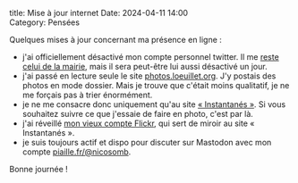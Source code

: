 title: Mise à jour internet
Date: 2024-04-11 14:00  
Category: Pensées

Quelques mises à jour concernant ma présence en ligne : 

- j'ai officiellement désactivé mon compte personnel twitter. Il me [reste celui de la mairie](https://twitter.com/nicoloeuillet), mais il sera peut-être lui aussi désactivé un jour.
- j'ai passé en lecture seule le site [photos.loeuillet.org](https://photos.loeuillet.org/). J'y postais des photos en mode dossier. Mais je trouve que c'était moins qualitatif, je ne me forçais pas à trier énormément. 
- je ne me consacre donc uniquement qu'au site [« Instantanés »](https://instantanes.loeuillet.org/). Si vous souhaitez suivre ce que j'essaie de faire en photo, c'est par là. 
- j'ai réveillé [mon vieux compte Flickr](https://www.flickr.com/photos/nicolasloeuillet), qui sert de miroir au site « Instantanés ».
- je suis toujours actif et dispo pour discuter sur Mastodon avec mon compte [piaille.fr/@nicosomb](https://piaille.fr/@nicosomb). 

Bonne journée ! 